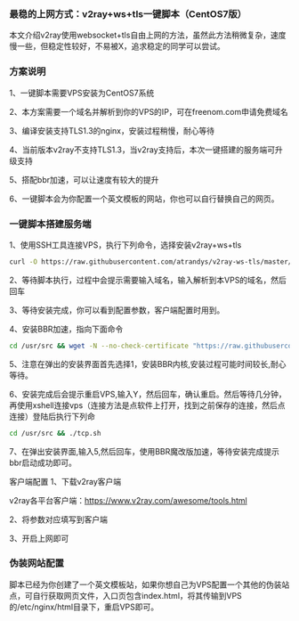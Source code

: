 ### 最稳的上网方式：v2ray+ws+tls一键脚本（CentOS7版）

本文介绍v2ray使用websocket+tls自由上网的方法，虽然此方法稍微复杂，速度慢一些，但稳定性较好，不易被X，追求稳定的同学可以尝试。

### 方案说明
1、一键脚本需要VPS安装为CentOS7系统

2、本方案需要一个域名并解析到你的VPS的IP，可在freenom.com申请免费域名

3、编译安装支持TLS1.3的nginx，安装过程稍慢，耐心等待

4、当前版本v2ray不支持TLS1.3，当v2ray支持后，本次一键搭建的服务端可升级支持

5、搭配bbr加速，可以让速度有较大的提升

6、一键脚本会为你配置一个英文模板的网站，你也可以自行替换自己的网页。

### 一键脚本搭建服务端
1、使用SSH工具连接VPS，执行下列命令，选择安装v2ray+ws+tls
```bash
curl -O https://raw.githubusercontent.com/atrandys/v2ray-ws-tls/master/v2ray_ws_tls.sh && chmod +x v2ray_ws_tls.sh && ./v2ray_ws_tls.sh
```
2、等待脚本执行，过程中会提示需要输入域名，输入解析到本VPS的域名，然后回车

3、等待安装完成，你可以看到配置参数，客户端配置时用到。

4、安装BBR加速，指向下面命令
```bash
cd /usr/src && wget -N --no-check-certificate "https://raw.githubusercontent.com/chiakge/Linux-NetSpeed/master/tcp.sh" && chmod +x tcp.sh && ./tcp.sh
```
5、注意在弹出的安装界面首先选择1，安装BBR内核,安装过程可能时间较长,耐心等待。

6、安装完成后会提示重启VPS,输入Y，然后回车，确认重启。然后等待几分钟，再使用xshell连接vps（连接方法是点软件上打开，找到之前保存的连接，然后点连接）登陆后执行下列命
```bash
cd /usr/src && ./tcp.sh
```
7、在弹出安装界面,输入5,然后回车，使用BBR魔改版加速，等待安装完成提示bbr启动成功即可。

客户端配置
1、下载v2ray客户端

v2ray各平台客户端：https://www.v2ray.com/awesome/tools.html

2、将参数对应填写到客户端

3、开启上网即可

### 伪装网站配置
脚本已经为你创建了一个英文模板站，如果你想自己为VPS配置一个其他的伪装站点，可自行获取网页文件，入口页包含index.html，将其传输到VPS的/etc/nginx/html目录下，重启VPS即可。